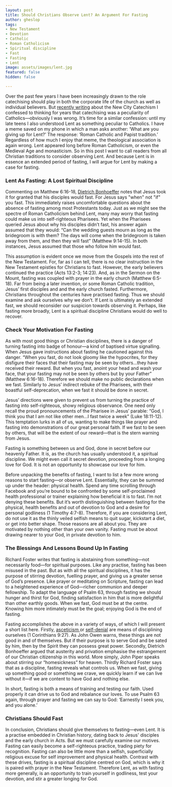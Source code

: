 ```yaml
---
layout: post
title: Should Christians Observe Lent? An Argument For Fasting
author: gheslop
tags:
- New Testament
- Devotion
- Catholic
- Roman Catholicism
- Spiritual discipline
- Fast
- Fasting
- Lent
image: assets/images/lent.jpg
featured: false
hidden: false

---
```

Over the past few years I have been increasingly drawn to the role catechising should play in both the corporate life of the church as well as individual believers. But [recently writing](https://africa.thegospelcoalition.org/article/the-new-city-catechism-in-africa/ "New City Catechism At TGCA") about the New City Catechism I confessed to thinking for years that catechising was a peculiarity of Catholics—obviously I was wrong. It’s time for a similar confession: until my late teens I also understood Lent as something peculiar to Catholics. I have a meme saved on my phone in which a man asks another: ‘What are you giving up for Lent?’ The response: ‘Roman Catholic and Papist tradition.’ Regardless of how much I enjoy that meme, the theological association is again wrong. Lent appeared long before Roman Catholicism, or even the Medieval Age and monasticism. So in this post I want to call readers from all Christian traditions to consider observing Lent. And because Lent is in essence an extended period of fasting, I will argue for Lent by making a case for fasting.

### **Lent As Fasting: A Lost Spiritual Discipline**

Commenting on Matthew 6:16-18, [Dietrich Bonhoeffer](https://rekindle.co.za/content/bonhoeffer-on-the-cost-of-discipleship/ "The Cost Of Discipleship") notes that Jesus took it for granted that his disciples would fast. For Jesus says "when" not "if" you fast. This immediately raises uncomfortable questions about the absence of fasting among most Protestants today. Just as we might see the spectre of Roman Catholicism behind Lent, many may worry that fasting could make us into self-righteous Pharisees. Yet when the Pharisees queried Jesus about why his disciples didn’t fast, his answer again assumed that they would: “Can the wedding guests mourn as long as the bridegroom is with them? The days will come when the bridegroom is taken away from them, and then they will fast” (Matthew 9:14-15). In both instances, Jesus assumed that those who follow him would fast.

This assumption is evident once we move from the Gospels into the rest of the New Testament. For, far as I can tell, there is no clear instruction in the New Testament epistles for Christians to fast. However, the early believers continued the practice (Acts 13:2-3; 14:23). And, as in the Sermon on the Mount, fasting was coupled with prayer in the early church (Matthew 6:5-18). Far from being a later invention, or some Roman Catholic tradition, Jesus’ first disciples and and the early church fasted. Furthermore, Christians throughout the centuries have practised fasting. Thus we should examine and ask ourselves why we don’t. If Lent is ultimately an extended fast, we should reconsider our suspicion towards observing it. Perhaps, like fasting more broadly, Lent is a spiritual discipline Christians would do well to recover.

### **Check Your Motivation For Fasting**

As with most good things or Christian disciplines, there is a danger of turning fasting into badge of honour—a kind of baptised virtue signalling. When Jesus gave instructions about fasting he cautioned against this danger. “When you fast, do not look gloomy like the hypocrites, for they disfigure their faces that their fasting may be seen by others...they have received their reward. But when you fast, anoint your head and wash your face, that your fasting may not be seen by others but by your Father” (Matthew 6:16-18). Therefore we should make no public declarations when we fast. Similarly to Jesus’ indirect rebuke of the Pharisees, with their boastful self-deprecation, when we fast it should be done in secret.

Jesus’ directions were given to prevent us from turning the practice of fasting into self-righteous, showy religious observance. One need only recall the proud pronouncements of the Pharisee in Jesus’ parable: “God, I think you that I am not like other men…I fast twice a week” (Luke 18:11-12). This temptation lurks in all of us, wanting to make things like prayer and fasting into demonstrations of our great personal faith. If we fast to be seen by others, that will be the extent of our reward—that is the stern warning from Jesus.

Fasting is something between us and God, done in secret before our heavenly Father. It is, as the church has usually understood it, a spiritual discipline. We might even call it secret devotion, proceeding from a longing love for God. It is not an opportunity to showcase our love for him.

Before unpacking the benefits of fasting, I want to list a few more wrong reasons to start fasting—or observe Lent. Essentially, they can be summed up under the header: physical health. Spend any time scrolling through Facebook and you’re bound to be confronted by some self-proclaimed health professional or trainer explaining how beneficial it is to fast. I’m not denying these benefits. But it’s worth distinguishing between fasting for the physical, health benefits and out of devotion to God and a desire for personal godliness (1 Timothy 4:7-8). Therefore, if you are considering Lent, do not use it as the thinly veiled selfish means to quit sugar, kickstart a diet, or get into better shape. Those reasons are all about you. They are motivated by nothing other than your own vanity. Fasting must be about drawing nearer to your God, in private devotion to him.

### **The Blessings And Lessons Bound Up In Fasting**

Richard Foster writes that fasting is abstaining from something—not necessarily food—for spiritual purposes. Like any practise, fasting has been misused in the past. But as with all the spiritual disciplines, it has the purpose of stirring devotion, fuelling prayer, and giving us a greater sense of God’s presence. Like prayer or meditating on Scripture, fasting can lead to a heightened experience of God—richer communion and deeper fellowship. To adapt the language of Psalm 63, through fasting we should hunger and thirst for God, finding satisfaction in him that is more delightful than other earthly goods. When we fast, God must be at the centre. Knowing him more intimately must be the goal; enjoying God is the end of fasting.

Fasting accomplishes the above in a variety of ways, of which I will present a short list here. Firstly, [asceticism ](https://rekindle.co.za/content/john-owen-and-asceticism/ "John Owen On Asceticism")or [self-denial](https://rekindle.co.za/content/unpopular-christianity/ "John Calvin On Self-Denial") are means of disciplining ourselves (1 Corinthians 9:27). As John Owen warns, these things are not good in and of themselves. But if their purpose is to serve God and be sated by him, then by the Spirit they can possess great power. Secondly, Dietrich Bonhoeffer argued that austerity and privation emphasise the estrangement of our Christian citizenship in this world. More simply, John Piper speaks about stirring our “homesickness” for heaven. Thirdly Richard Foster says that as a discipline, fasting reveals what controls us. When we fast, giving up something good or something we crave, we quickly learn if we can live without it—if we are content to have God and nothing else.

In short, fasting is both a means of training and testing our faith. Used properly it can drive us to God and rebalance our loves. To use Psalm 63 again, through prayer and fasting we can say to God: ‘Earnestly I seek you, and you alone.’

### Christians Should Fast

In conclusion, Christians should give themselves to fasting—even Lent. It is a practise embedded in Christian history, dating back to Jesus' disciples and the early church in Acts. But we must carefully examine our motives. Fasting can easily become a self-righteous practice, trading piety for recognition. Fasting can also be little more than a selfish, superficially religious excuse for self improvement and physical health. Contrast with these drives, fasting is a spiritual discipline centred on God, which is why it is paired with prayer in the New Testament. Therefore Lent, as with fasting more generally, is an opportunity to train yourself in godliness, test your devotion, and stir a greater longing for God.